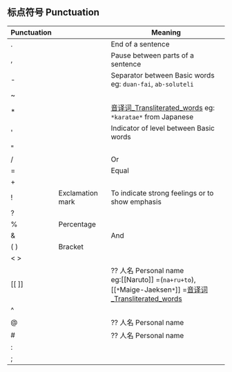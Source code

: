 ## 标点符号 Punctuation

| Punctuation |                  | Meaning                                                                                                                                    |
| ----------- | ---------------- | ------------------------------------------------------------------------------------------------------------------------------------------ |
| .           |                  | End of a sentence                                                                                                                          |
| ,           |                  | Pause between parts of a sentence                                                                                                          |
| -           |                  | Separator between Basic words eg: `duan-fai`, `ab-soluteli`                                                                                |
| ~           |                  |                                                                                                                                            |
| *           |                  | [音译词_Transliterated_words](音译词_Transliterated_words.md) eg: `*karatae*` from Japanese                                                      |
| '           |                  | Indicator of level between Basic words                                                                                                     |
| "           |                  |                                                                                                                                            |
| /           |                  | Or                                                                                                                                         |
| =           |                  | Equal                                                                                                                                      |
| +           |                  |                                                                                                                                            |
| !           | Exclamation mark | To indicate strong feelings or to show emphasis                                                                                            |
| ?           |                  |                                                                                                                                            |
| %           | Percentage       |                                                                                                                                            |
| &           |                  | And                                                                                                                                        |
| ( )         | Bracket          |                                                                                                                                            |
| < >         |                  |                                                                                                                                            |
| [[ ]]       |                  | ?? 人名 Personal name<br/>eg:[[Naruto]] =(`na+ru+to`), <br/>[[`*`Maige-Jaeksen`*`]] =[音译词_Transliterated_words](音译词_Transliterated_words.md) |
| ^           |                  |                                                                                                                                            |
| @           |                  | ?? 人名 Personal name                                                                                                                        |
| #           |                  | ?? 人名 Personal name                                                                                                                        |
| :           |                  |                                                                                                                                            |
| ;           |                  |                                                                                                                                            |
